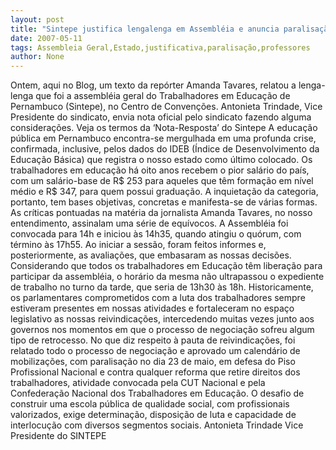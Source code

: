 ```yaml
---
layout: post
title: "Sintepe justifica lengalenga em Assembléia e anuncia paralisação dos professores do Estado para dia 23 de maio"
date: 2007-05-11
tags: Assembleia Geral,Estado,justificativa,paralisação,professores
author: None
---
```

Ontem, aqui no Blog, um texto da rep&oacute;rter Amanda Tavares, relatou a lenga-lenga que foi a assembl&eacute;ia geral do Trabalhadores em Educa&ccedil;&atilde;o de Pernambuco (Sintepe), no Centro de Conven&ccedil;&otilde;es. Antonieta Trindade, Vice Presidente do sindicato, envia nota oficial pelo sindicato fazendo alguma considera&ccedil;&otilde;es.
Veja os termos da &lsquo;Nota-Resposta&rsquo; do Sintepe
A educa&ccedil;&atilde;o p&uacute;blica em Pernambuco encontra-se mergulhada em uma profunda crise, confirmada, inclusive, pelos dados do IDEB (&Iacute;ndice de Desenvolvimento da Educa&ccedil;&atilde;o B&aacute;sica) que registra o nosso estado como &uacute;ltimo colocado.
Os trabalhadores em educa&ccedil;&atilde;o h&aacute; oito anos recebem o pior sal&aacute;rio do pa&iacute;s, com um sal&aacute;rio-base de R$ 253 para aqueles que t&ecirc;m forma&ccedil;&atilde;o em n&iacute;vel m&eacute;dio e R$ 347, para quem possui gradua&ccedil;&atilde;o.
A inquieta&ccedil;&atilde;o da categoria, portanto, tem bases objetivas, concretas e manifesta-se de v&aacute;rias formas.
As cr&iacute;ticas pontuadas na mat&eacute;ria da jornalista Amanda Tavares, no nosso entendimento, assinalam uma s&eacute;rie de equ&iacute;vocos. 
A Assembl&eacute;ia foi convocada para 14h e iniciou &agrave;s 14h35, quando atingiu o qu&oacute;rum, com t&eacute;rmino &agrave;s 17h55. Ao iniciar a sess&atilde;o, foram feitos informes e, posteriormente, as avalia&ccedil;&otilde;es, que embasaram as nossas decis&otilde;es. Considerando que todos os trabalhadores em Educa&ccedil;&atilde;o t&ecirc;m libera&ccedil;&atilde;o para participar da assembl&eacute;ia, o hor&aacute;rio da mesma n&atilde;o ultrapassou o expediente de trabalho no turno da tarde, que seria de 13h30 &agrave;s 18h.
Historicamente, os parlamentares comprometidos com a luta dos trabalhadores sempre estiveram presentes em nossas atividades e fortaleceram no espa&ccedil;o legislativo as nossas reivindica&ccedil;&otilde;es, intercedendo muitas vezes junto aos governos nos momentos em que o processo de negocia&ccedil;&atilde;o sofreu algum tipo de retrocesso.
No que diz respeito &agrave; pauta de reivindica&ccedil;&otilde;es, foi relatado todo o processo de negocia&ccedil;&atilde;o e aprovado um calend&aacute;rio de mobiliza&ccedil;&otilde;es, com paralisa&ccedil;&atilde;o no dia 23 de maio, em defesa do Piso Profissional Nacional e contra qualquer reforma que retire direitos dos trabalhadores, atividade convocada pela CUT Nacional e pela Confedera&ccedil;&atilde;o Nacional dos Trabalhadores em Educa&ccedil;&atilde;o.
O desafio de construir uma escola p&uacute;blica de qualidade social, com profissionais valorizados, exige determina&ccedil;&atilde;o, disposi&ccedil;&atilde;o de luta e capacidade de interlocu&ccedil;&atilde;o com diversos segmentos sociais.
Antonieta Trindade
Vice Presidente do SINTEPE 